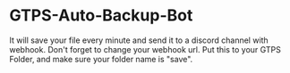# GTPS-Auto-Backup-Bot
It will save your file every minute and send it to a discord channel with webhook.
Don't forget to change your webhook url.
Put this to your GTPS Folder, and make sure your folder name is "save".

